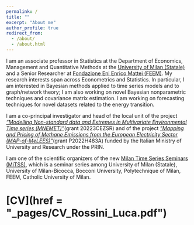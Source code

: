 ```yaml
---
permalink: /
title: ""
excerpt: "About me"
author_profile: true
redirect_from: 
  - /about/
  - /about.html
---
```



I am an associate professor in Statistics at the Department of Economics, Management and Quantitative Methods at the [University of Milan (Statale)](https://eng.demm.unimi.it/ecm/home) and a Senior Researcher at [Fondazione Eni Enrico Mattei (FEEM)](https://www.feem.it/en/).
My research interests span across Econometrics and Statistics. In particular, I am interested in Bayesian methods applied to time series models and to graph/network theory; I am also working on novel Bayesian nonparametric techniques and covariance matrix estimation. I am working on forecasting techniques for novel datasets related to the energy transition.

I am a co-principal investigator and head of the local unit of the project [*“Modelling Non-standard data and Extremes in Multivariate Environmental Time series (MNEMET)”*](https://rossiniluca.github.io/Mnemet/)(grant 20223CEZSR) and of the project [*"Mapping and Pricing of Methane Emissions from the European Electricity Sector (MAP-of-MeLEES)"*](https://rossiniluca.github.io/MAP-of-MeLEES/)(grant P2022H483A) funded by the Italian Ministry of University and Research under the PRIN.

I am one of the scientific organizers of the new [Milan Time Series Seminars (MiTSS)](https://sites.google.com/unimib.it/mitss/home-page), which is a seminar series among University of Milan (Statale), University of Milan-Bicocca, Bocconi University, Polytechnique of Milan, FEEM, Catholic University of Milan.

[CV](href = "_pages/CV_Rossini_Luca.pdf") 
======
